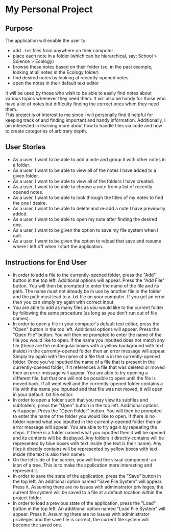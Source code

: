 # My Personal Project


## Purpose

The application will enable the user to:
- add `.txt` files from anywhere on their computer  
- place each note in a folder (which can be hierarchical, say: School > Science > Ecology)  
- browse these notes based on their folder (so, in the past example, looking at all notes in the Ecology folder)  
- find desired notes by looking at recently-opened notes  
- open the notes in their default text editor  

It will be used by those who wish to be able to easily find notes about various topics whenever they need them. It will also be handy for those who have a lot of notes but difficulty finding the correct ones when they need them.  
This project is of interest to me since I will personally find it helpful for keeping track of and finding important and handy information. Additionally, I am interested in learning more about how to handle files via code and how to create categories of arbitrary depth.  


## User Stories

- As a user, I want to be able to add a note and group it with other notes in a folder.  
- As a user, I want to be able to view all of the notes I have added to a given folder.  
- As a user, I want to be able to view all of the folders I have created.  
- As a user, I want to be able to choose a note from a list of recently-opened notes.  
- As a user, I want to be able to look through the titles of my notes to find the one I desire.  
- As a user, I want to be able to delete and re-add a note I have previously added.  
- As a user, I want to be able to open my note after finding the desired one.  
- As a user, I want to be given the option to save my file system when I quit.  
- As a user, I want to be given the option to reload that save and resume where I left off when I start the application.  


## Instructions for End User

- In order to add a file to the currently-opened folder, press the "Add" button in the top left. Additional options will appear. Press the "Add File" button. You will then be prompted to enter the name of the file and its path. The name must not already be in use by another file in the folder and the path must lead to a .txt file on your computer. If you get an error then you can simply try again with correct input.  
- You are able to add as many files as you would like to the current folder by following the same procedure (as long as you don't run out of file names).  
- In order to open a file in your computer's default text editor, press the "Open" button in the top left. Additional options will appear. Press the "Open File" button. You will then be prompted to enter the name of the file you would like to open. If the name you inputted does not match any file (these are the rectangular boxes with a yellow background with text inside) in the currently-opened folder then an error message will appear. Simply try again with the name of a file that is in the currently-opened folder. Once you've inputted the name of a file that is present in the currently-opened folder, if it references a file that was deleted or moved then an error message will appear. You are able to try opening a different file, but that one will not be possible to open until the file is moved back. If all went well and the currently-opened folder contains a file with the name you inputted and that file was not moved, it will open in your default .txt file editor.  
- In order to open a folder such that you may view its subfiles and subfolders, press the "Open" button in the top left. Additional options will appear. Press the "Open Folder" button. You will then be prompted to enter the name of the folder you would like to open. If there is no folder named what you inputted in the currently-opened folder then an error message will appear. You are able to try again by repeating the steps. If there is a folder named what you inputted then it will be opened and its contents will be displayed. Any folders it directly contains will be represented by blue boxes with text inside (the text is their name). Any files it directly contains will be represented by yellow boxes with text inside (the text is also their name).  
- On the left side of the screen, you will find the visual component: an icon of a tree. This is to make the application more interesting and represent it.  
- In order to save the state of the application, press the "Save" button in the top left. An additional option named "Save File System" will appear. Press it. Assuming there are no issues with administrator privileges, the current file system will be saved to a file at a default location within the project folder.  
- In order to load a previous state of the application, press the "Load" button in the top left. An additional option named "Load File System" will appear. Press it. Assuming there are no issues with administrator privileges and the save file is correct, the current file system will become the saved one.